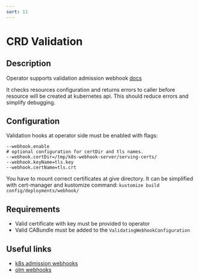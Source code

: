 ```yaml
---
sort: 11
---
```


# CRD Validation

## Description
 Operator supports validation admission webhook [docs](https://kubernetes.io/docs/reference/access-authn-authz/extensible-admission-controllers/)
  
 It checks resources configuration and returns errors to caller before resource will be created at kubernetes api. 
 This should reduce errors and simplify debugging.
 
## Configuration

  Validation hooks at operator side must be enabled with flags:
```
--webhook.enable
# optional configuration for certDir and tls names.
--webhook.certDir=/tmp/k8s-webhook-server/serving-certs/
--webhook.keyName=tls.key
--webhook.certName=tls.crt
```

 You have to mount correct certificates at give directory. 
 It can be simplified with cert-manager and kustomize command: `kustomize build config/deployments/webhook/ `
  

## Requirements

 - Valid certificate with key must be provided to operator
 - Valid CABundle must be added to the `ValidatingWebhookConfiguration`


## Useful links
- [k8s admission webhooks](https://banzaicloud.com/blog/k8s-admission-webhooks/)
- [olm webhooks](https://docs.openshift.com/container-platform/4.5/operators/user/olm-webhooks.html)
